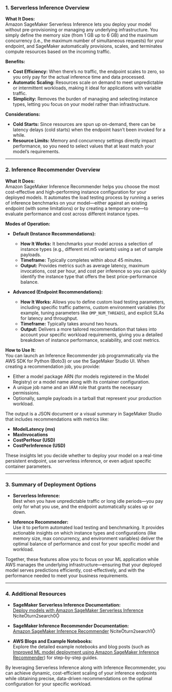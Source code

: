 ### 1. Serverless Inference Overview

**What It Does:**  
Amazon SageMaker Serverless Inference lets you deploy your model without pre-provisioning or managing any underlying infrastructure. You simply define the memory size (from 1 GB up to 6 GB) and the maximum concurrency (i.e., the maximum number of simultaneous requests) for your endpoint, and SageMaker automatically provisions, scales, and terminates compute resources based on the incoming traffic.

**Benefits:**

- **Cost Efficiency:** When there’s no traffic, the endpoint scales to zero, so you only pay for the actual inference time and data processed.
- **Automatic Scaling:** Resources scale on demand to meet unpredictable or intermittent workloads, making it ideal for applications with variable traffic.
- **Simplicity:** Removes the burden of managing and selecting instance types, letting you focus on your model rather than infrastructure.

**Considerations:**

- **Cold Starts:** Since resources are spun up on-demand, there can be latency delays (cold starts) when the endpoint hasn’t been invoked for a while.
- **Resource Limits:** Memory and concurrency settings directly impact performance, so you need to select values that at least match your model’s requirements.

---

### 2. Inference Recommender Overview

**What It Does:**  
Amazon SageMaker Inference Recommender helps you choose the most cost-effective and high-performing instance configuration for your deployed models. It automates the load testing process by running a series of inference benchmarks on your model—either against an existing endpoint (with some limitations) or by creating a temporary one—to evaluate performance and cost across different instance types.

**Modes of Operation:**

- **Default (Instance Recommendations):**

  - **How It Works:** It benchmarks your model across a selection of instance types (e.g., different ml.m5 variants) using a set of sample payloads.
  - **Timeframe:** Typically completes within about 45 minutes.
  - **Output:** Provides metrics such as average latency, maximum invocations, cost per hour, and cost per inference so you can quickly identify the instance type that offers the best price-performance balance.

- **Advanced (Endpoint Recommendations):**
  - **How It Works:** Allows you to define custom load testing parameters, including specific traffic patterns, custom environment variables (for example, tuning parameters like `OMP_NUM_THREADS`), and explicit SLAs for latency and throughput.
  - **Timeframe:** Typically takes around two hours.
  - **Output:** Delivers a more tailored recommendation that takes into account your specific workload requirements, giving you a detailed breakdown of instance performance, scalability, and cost metrics.

**How to Use It:**  
You can launch an Inference Recommender job programmatically via the AWS SDK for Python (Boto3) or use the SageMaker Studio UI. When creating a recommendation job, you provide:

- Either a model package ARN (for models registered in the Model Registry) or a model name along with its container configuration.
- A unique job name and an IAM role that grants the necessary permissions.
- Optionally, sample payloads in a tarball that represent your production workload.

The output is a JSON document or a visual summary in SageMaker Studio that includes recommendations with metrics like:

- **ModelLatency (ms)**
- **MaxInvocations**
- **CostPerHour (USD)**
- **CostPerInference (USD)**

These insights let you decide whether to deploy your model on a real-time persistent endpoint, use serverless inference, or even adjust specific container parameters.

---

### 3. Summary of Deployment Options

- **Serverless Inference:**  
  Best when you have unpredictable traffic or long idle periods—you pay only for what you use, and the endpoint automatically scales up or down.

- **Inference Recommender:**  
  Use it to perform automated load testing and benchmarking. It provides actionable insights on which instance types and configurations (like memory size, max concurrency, and environment variables) deliver the optimal balance of performance and cost for your specific model and workload.

Together, these features allow you to focus on your ML application while AWS manages the underlying infrastructure—ensuring that your deployed model serves predictions efficiently, cost-effectively, and with the performance needed to meet your business requirements.

---

### 4. Additional Resources

- **SageMaker Serverless Inference Documentation:**  
  [Deploy models with Amazon SageMaker Serverless Inference](https://docs.aws.amazon.com/sagemaker/latest/dg/serverless-endpoints.html) citeturn2search0

- **SageMaker Inference Recommender Documentation:**  
  [Amazon SageMaker Inference Recommender](https://docs.aws.amazon.com/sagemaker/latest/dg/inference-recommender.html) citeturn2search1

- **AWS Blogs and Example Notebooks:**  
  Explore the detailed example notebooks and blog posts (such as [Improved ML model deployment using Amazon SageMaker Inference Recommender](https://aws.amazon.com/blogs/machine-learning/improved-ml-model-deployment-using-amazon-sagemaker-inference-recommender/)) for step-by-step guides.

By leveraging Serverless Inference along with Inference Recommender, you can achieve dynamic, cost-efficient scaling of your inference endpoints while obtaining precise, data-driven recommendations on the optimal configuration for your specific workload.
